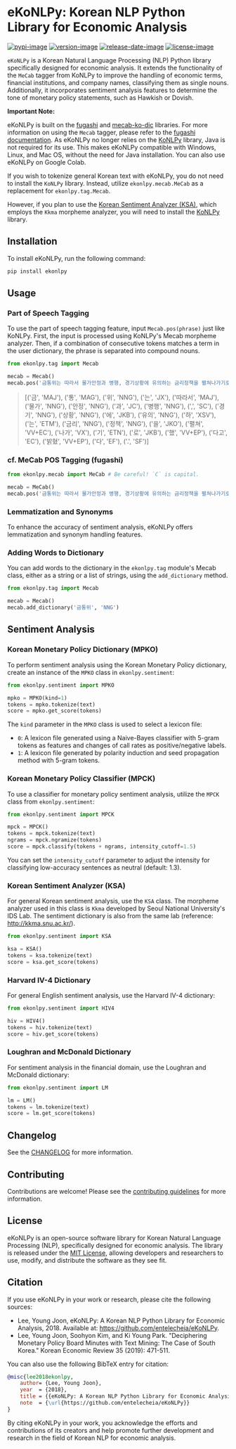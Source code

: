 # eKoNLPy: Korean NLP Python Library for Economic Analysis

[![pypi-image]][pypi-url]
[![version-image]][release-url]
[![release-date-image]][release-url]
[![license-image]][license-url]

<!-- Links: -->

[pypi-image]: https://badge.fury.io/py/ekonlpy.svg
[pypi-url]: https://badge.fury.io/py/ekonlpy
[license-image]: https://img.shields.io/github/license/entelecheia/eKoNLPy
[license-url]: https://github.com/entelecheia/eKoNLPy/blob/master/LICENSE
[version-image]: https://img.shields.io/github/v/release/entelecheia/eKoNLPy?sort=semver
[release-date-image]: https://img.shields.io/github/release-date/entelecheia/eKoNLPy
[release-url]: https://github.com/entelecheia/eKoNLPy/releases
[conventional-commits-image]: https://img.shields.io/badge/Conventional%20Commits-1.0.0-%23FE5196?logo=conventionalcommits&logoColor=white
[conventional commits]: https://conventionalcommits.org
[repo-url]: https://github.com/entelecheia/eKoNLPy
[pypi-url]: https://pypi.org/project/ekonlpy
[docs-url]: https://ekonlpy.entelecheia.ai
[changelog]: https://github.com/entelecheia/eKoNLPy/blob/master/CHANGELOG.md
[contributing guidelines]: https://github.com/entelecheia/eKoNLPy/blob/master/CONTRIBUTING.md

<!-- Links: -->

`eKoNLPy` is a Korean Natural Language Processing (NLP) Python library specifically designed for economic analysis. It extends the functionality of the `MeCab` tagger from KoNLPy to improve the handling of economic terms, financial institutions, and company names, classifying them as single nouns. Additionally, it incorporates sentiment analysis features to determine the tone of monetary policy statements, such as Hawkish or Dovish.

**Important Note:**

eKoNLPy is built on the [fugashi](https://github.com/polm/fugashi) and [mecab-ko-dic](https://github.com/LuminosoInsight/mecab-ko-dic) libraries. For more information on using the `Mecab` tagger, please refer to the [fugashi documentation](https://github.com/polm/fugashi). As eKoNLPy no longer relies on the [KoNLPy](https://konlpy.org) library, Java is not required for its use. This makes eKoNLPy compatible with Windows, Linux, and Mac OS, without the need for Java installation. You can also use eKoNLPy on Google Colab.

If you wish to tokenize general Korean text with eKoNLPy, you do not need to install the `KoNLPy` library. Instead, utilize `ekonlpy.mecab.MeCab` as a replacement for `ekonlpy.tag.Mecab`.

However, if you plan to use the [Korean Sentiment Analyzer (KSA)](#korean-sentiment-analyzer-ksa), which employs the `Kkma` morpheme analyzer, you will need to install the [KoNLPy](https://konlpy.org) library.

## Installation

To install eKoNLPy, run the following command:

```bash
pip install ekonlpy
```

## Usage

### Part of Speech Tagging

To use the part of speech tagging feature, input `Mecab.pos(phrase)` just like KoNLPy. First, the input is processed using KoNLPy's Mecab morpheme analyzer. Then, if a combination of consecutive tokens matches a term in the user dictionary, the phrase is separated into compound nouns.

```python
from ekonlpy.tag import Mecab

mecab = Mecab()
mecab.pos('금통위는 따라서 물가안정과 병행, 경기상황에 유의하는 금리정책을 펼쳐나가기로 했다고 밝혔다.')
```

> [('금', 'MAJ'), ('통', 'MAG'), ('위', 'NNG'), ('는', 'JX'), ('따라서', 'MAJ'), ('물가', 'NNG'), ('안정', 'NNG'), ('과', 'JC'), ('병행', 'NNG'), (',', 'SC'), ('경기', 'NNG'), ('상황', 'NNG'), ('에', 'JKB'), ('유의', 'NNG'), ('하', 'XSV'), ('는', 'ETM'), ('금리', 'NNG'), ('정책', 'NNG'), ('을', 'JKO'), ('펼쳐', 'VV+EC'), ('나가', 'VX'), ('기', 'ETN'), ('로', 'JKB'), ('했', 'VV+EP'), ('다고', 'EC'), ('밝혔', 'VV+EP'), ('다', 'EF'), ('.', 'SF')]

### cf. MeCab POS Tagging (fugashi)

```python
from ekonlpy.mecab import MeCab # Be careful! `C` is capital.

mecab = MeCab()
mecab.pos('금통위는 따라서 물가안정과 병행, 경기상황에 유의하는 금리정책을 펼쳐나가기로 했다고 밝혔다.')
```

### Lemmatization and Synonyms

To enhance the accuracy of sentiment analysis, eKoNLPy offers lemmatization and synonym handling features.

### Adding Words to Dictionary

You can add words to the dictionary in the `ekonlpy.tag` module's Mecab class, either as a string or a list of strings, using the `add_dictionary` method.

```python
from ekonlpy.tag import Mecab

mecab = Mecab()
mecab.add_dictionary('금통위', 'NNG')
```

## Sentiment Analysis

### Korean Monetary Policy Dictionary (MPKO)

To perform sentiment analysis using the Korean Monetary Policy dictionary, create an instance of the `MPKO` class in `ekonlpy.sentiment`:

```python
from ekonlpy.sentiment import MPKO

mpko = MPKO(kind=1)
tokens = mpko.tokenize(text)
score = mpko.get_score(tokens)
```

The `kind` parameter in the `MPKO` class is used to select a lexicon file:

- `0`: A lexicon file generated using a Naive-Bayes classifier with 5-gram tokens as features and changes of call rates as positive/negative labels.
- `1`: A lexicon file generated by polarity induction and seed propagation method with 5-gram tokens.

### Korean Monetary Policy Classifier (MPCK)

To use a classifier for monetary policy sentiment analysis, utilize the `MPCK` class from `ekonlpy.sentiment`:

```python
from ekonlpy.sentiment import MPCK

mpck = MPCK()
tokens = mpck.tokenize(text)
ngrams = mpck.ngramize(tokens)
score = mpck.classify(tokens + ngrams, intensity_cutoff=1.5)
```

You can set the `intensity_cutoff` parameter to adjust the intensity for classifying low-accuracy sentences as neutral (default: 1.3).

### Korean Sentiment Analyzer (KSA)

For general Korean sentiment analysis, use the `KSA` class. The morpheme analyzer used in this class is `Kkma` developed by Seoul National University's IDS Lab. The sentiment dictionary is also from the same lab (reference: http://kkma.snu.ac.kr/).

```python
from ekonlpy.sentiment import KSA

ksa = KSA()
tokens = ksa.tokenize(text)
score = ksa.get_score(tokens)
```

### Harvard IV-4 Dictionary

For general English sentiment analysis, use the Harvard IV-4 dictionary:

```python
from ekonlpy.sentiment import HIV4

hiv = HIV4()
tokens = hiv.tokenize(text)
score = hiv.get_score(tokens)
```

### Loughran and McDonald Dictionary

For sentiment analysis in the financial domain, use the Loughran and McDonald dictionary:

```python
from ekonlpy.sentiment import LM

lm = LM()
tokens = lm.tokenize(text)
score = lm.get_score(tokens)
```

## Changelog

See the [CHANGELOG] for more information.

## Contributing

Contributions are welcome! Please see the [contributing guidelines] for more information.

## License

eKoNLPy is an open-source software library for Korean Natural Language Processing (NLP), specifically designed for economic analysis. The library is released under the [MIT License][license-url], allowing developers and researchers to use, modify, and distribute the software as they see fit.

## Citation

If you use eKoNLPy in your work or research, please cite the following sources:

- Lee, Young Joon, eKoNLPy: A Korean NLP Python Library for Economic Analysis, 2018. Available at: https://github.com/entelecheia/eKoNLPy.
- Lee, Young Joon, Soohyon Kim, and Ki Young Park. "Deciphering Monetary Policy Board Minutes with Text Mining: The Case of South Korea." Korean Economic Review 35 (2019): 471-511.

You can also use the following BibTeX entry for citation:

```bibtex
@misc{lee2018ekonlpy,
    author= {Lee, Young Joon},
    year  = {2018},
    title = {{eKoNLPy: A Korean NLP Python Library for Economic Analysis}},
    note  = {\url{https://github.com/entelecheia/eKoNLPy}}
}
```

By citing eKoNLPy in your work, you acknowledge the efforts and contributions of its creators and help promote further development and research in the field of Korean NLP for economic analysis.

